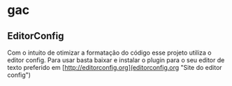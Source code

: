 # gac

## EditorConfig

Com o intuito de otimizar a formatação do código esse projeto utiliza o editor
config. Para usar basta baixar e instalar o plugin para o seu editor de texto
preferido em [http://editorconfig.org](editorconfig.org "Site do editor config")
